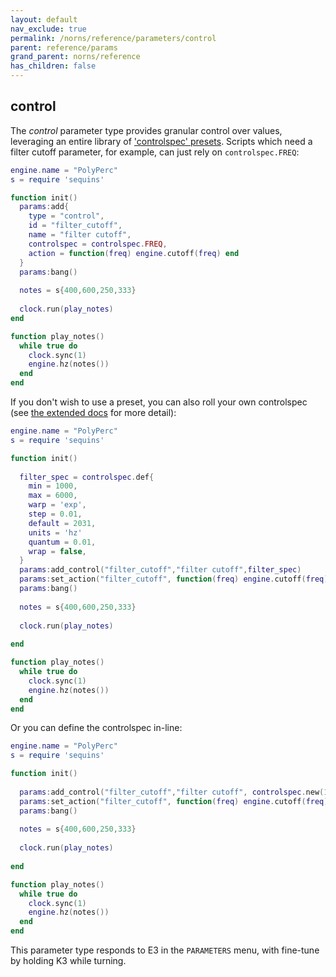 ```yaml
---
layout: default
nav_exclude: true
permalink: /norns/reference/parameters/control
parent: reference/params
grand_parent: norns/reference
has_children: false
---
```


## control

The *control* parameter type provides granular control over values, leveraging an entire library of ['controlspec' presets](/docs/norns/reference/controlspec#presets). Scripts which need a filter cutoff parameter, for example, can just rely on `controlspec.FREQ`:

```lua
engine.name = "PolyPerc"
s = require 'sequins'

function init()
  params:add{
    type = "control",
    id = "filter_cutoff",
    name = "filter cutoff",
    controlspec = controlspec.FREQ,
    action = function(freq) engine.cutoff(freq) end
  }
  params:bang()
  
  notes = s{400,600,250,333}
  
  clock.run(play_notes)
end

function play_notes()
  while true do
    clock.sync(1)
    engine.hz(notes())
  end
end
```

If you don't wish to use a preset, you can also roll your own controlspec (see [the extended docs](/docs/norns/reference/controlspec) for more detail):

```lua
engine.name = "PolyPerc"
s = require 'sequins'

function init()
  
  filter_spec = controlspec.def{
    min = 1000,
    max = 6000,
    warp = 'exp',
    step = 0.01,
    default = 2031,
    units = 'hz'
    quantum = 0.01,
    wrap = false,
  }
  params:add_control("filter_cutoff","filter cutoff",filter_spec)
  params:set_action("filter_cutoff", function(freq) engine.cutoff(freq) end)
  params:bang()
  
  notes = s{400,600,250,333}
  
  clock.run(play_notes)
  
end

function play_notes()
  while true do
    clock.sync(1)
    engine.hz(notes())
  end
end
```

Or you can define the controlspec in-line:

```lua
engine.name = "PolyPerc"
s = require 'sequins'

function init()
  
  params:add_control("filter_cutoff","filter cutoff", controlspec.new(1000,6000,'exp',0.01,2031,'hz',0.01,false))
  params:set_action("filter_cutoff", function(freq) engine.cutoff(freq) end)
  params:bang()
  
  notes = s{400,600,250,333}
  
  clock.run(play_notes)
  
end

function play_notes()
  while true do
    clock.sync(1)
    engine.hz(notes())
  end
end
```

This parameter type responds to E3 in the `PARAMETERS` menu, with fine-tune by holding K3 while turning.